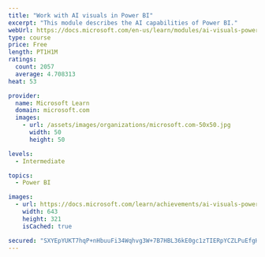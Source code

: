 ```yaml
---
title: "Work with AI visuals in Power BI"
excerpt: "This module describes the AI capabilities of Power BI."
webUrl: https://docs.microsoft.com/en-us/learn/modules/ai-visuals-power-bi/
type: course
price: Free
length: PT1H1M
ratings:
  count: 2057
  average: 4.708313
heat: 53

provider:
  name: Microsoft Learn
  domain: microsoft.com
  images:
    - url: /assets/images/organizations/microsoft.com-50x50.jpg
      width: 50
      height: 50

levels:
  - Intermediate

topics:
  - Power BI

images:
  - url: https://docs.microsoft.com/learn/achievements/ai-visuals-power-bi-social.png
    width: 643
    height: 321
    isCached: true

secured: "SXYEpYUKT7hqP+nHbuuFi34Wqhvg3W+7B7HBL36kE0gc1zTIERpYCZLPuEfgHrxaeYyvXEm0uy6E8YK+UGcjiRI7NOj8O1e0yaB2O7x7wrp6BMYg5BvD3rXMfs38s9t5Xw84Xw0NOTekztz56cDo2tvS6GoZLEKVQ1g8g0P7UeV7+gKaGD5Hr0xD9+Zhv4djzqFQhhi7HwCHxFHeKJWkRbLiFBdB4PE8CqeAwUOR0TW3yWHsL1SFVcZ53GQ0VrOsU12HTRRdoI4OzdTzwBu0O5ZzVBVMSw+u4EF7XMs2g8yCqooFpKEVilLypocXKezU4UYOXzIOlZ4ZPoSl7IOCVRdNaTh71RNYmlAxnRxpi8zv6SiRBIXKYmEo0Uorg4iAt6tQnKzBGhDI+YZ/tOD1+6laLarmuXsbi44bRHI/lE8=;7FXZx5vIb5W2Pi0hCAvwTQ=="
---
```


